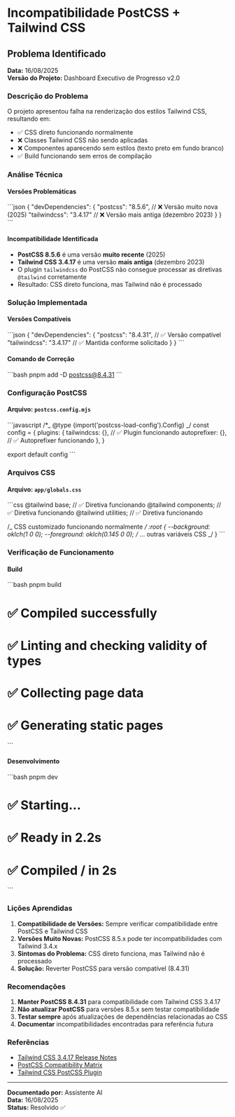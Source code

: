 # Incompatibilidade PostCSS + Tailwind CSS

## Problema Identificado

**Data:** 16/08/2025\
**Versão do Projeto:** Dashboard Executivo de Progresso v2.0

### Descrição do Problema

O projeto apresentou falha na renderização dos estilos Tailwind CSS, resultando em:

- ✅ CSS direto funcionando normalmente
- ❌ Classes Tailwind CSS não sendo aplicadas
- ❌ Componentes aparecendo sem estilos (texto preto em fundo branco)
- ✅ Build funcionando sem erros de compilação

### Análise Técnica

#### Versões Problemáticas

\`\`\`json { "devDependencies": { "postcss": "8.5.6", // ❌ Versão muito nova (2025) "tailwindcss":
"3.4.17" // ❌ Versão mais antiga (dezembro 2023) } } \`\`\`

#### Incompatibilidade Identificada

- **PostCSS 8.5.6** é uma versão **muito recente** (2025)
- **Tailwind CSS 3.4.17** é uma versão **mais antiga** (dezembro 2023)
- O plugin `tailwindcss` do PostCSS não consegue processar as diretivas `@tailwind` corretamente
- Resultado: CSS direto funciona, mas Tailwind não é processado

### Solução Implementada

#### Versões Compatíveis

\`\`\`json { "devDependencies": { "postcss": "8.4.31", // ✅ Versão compatível "tailwindcss":
"3.4.17" // ✅ Mantida conforme solicitado } } \`\`\`

#### Comando de Correção

\`\`\`bash pnpm add -D postcss@8.4.31 \`\`\`

### Configuração PostCSS

#### Arquivo: `postcss.config.mjs`

\`\`\`javascript /\*\_ @type {import('postcss-load-config').Config} \_/ const config = { plugins: {
tailwindcss: {}, // ✅ Plugin funcionando autoprefixer: {}, // ✅ Autoprefixer funcionando }, }

export default config \`\`\`

### Arquivos CSS

#### Arquivo: `app/globals.css`

\`\`\`css @tailwind base; // ✅ Diretiva funcionando @tailwind components; // ✅ Diretiva
funcionando @tailwind utilities; // ✅ Diretiva funcionando

/\_ CSS customizado funcionando normalmente _/ :root { --background: oklch(1 0 0); --foreground:
oklch(0.145 0 0); /_ ... outras variáveis CSS \_/ } \`\`\`

### Verificação de Funcionamento

#### Build

\`\`\`bash pnpm build

# ✅ Compiled successfully

# ✅ Linting and checking validity of types

# ✅ Collecting page data

# ✅ Generating static pages

\`\`\`

#### Desenvolvimento

\`\`\`bash pnpm dev

# ✅ Starting...

# ✅ Ready in 2.2s

# ✅ Compiled / in 2s

\`\`\`

### Lições Aprendidas

1. **Compatibilidade de Versões:** Sempre verificar compatibilidade entre PostCSS e Tailwind CSS
2. **Versões Muito Novas:** PostCSS 8.5.x pode ter incompatibilidades com Tailwind 3.4.x
3. **Sintomas do Problema:** CSS direto funciona, mas Tailwind não é processado
4. **Solução:** Reverter PostCSS para versão compatível (8.4.31)

### Recomendações

1. **Manter PostCSS 8.4.31** para compatibilidade com Tailwind CSS 3.4.17
2. **Não atualizar PostCSS** para versões 8.5.x sem testar compatibilidade
3. **Testar sempre** após atualizações de dependências relacionadas ao CSS
4. **Documentar** incompatibilidades encontradas para referência futura

### Referências

- [Tailwind CSS 3.4.17 Release Notes](https://github.com/tailwindlabs/tailwindcss/releases/tag/v3.4.17)
- [PostCSS Compatibility Matrix](https://github.com/postcss/postcss#compatibility)
- [Tailwind CSS PostCSS Plugin](https://tailwindcss.com/docs/installation#postcss)

---

**Documentado por:** Assistente AI\
**Data:** 16/08/2025\
**Status:** Resolvido ✅
